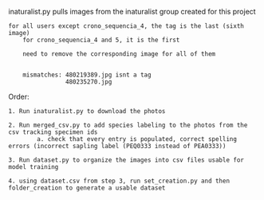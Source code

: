 inaturalist.py pulls images from the inaturalist group created for this project

    for all users except crono_sequencia_4, the tag is the last (sixth image)
        for crono_sequencia_4 and 5, it is the first

        need to remove the corresponding image for all of them


        mismatches: 480219389.jpg isnt a tag
                    480235270.jpg



Order: 

    1. Run inaturalist.py to download the photos

    2. Run merged_csv.py to add species labeling to the photos from the csv tracking specimen ids
            a. check that every entry is populated, correct spelling errors (incorrect sapling label (PEQ0333 instead of PEA0333))

    3. Run dataset.py to organize the images into csv files usable for model training

    4. using dataset.csv from step 3, run set_creation.py and then folder_creation to generate a usable dataset
    
    
